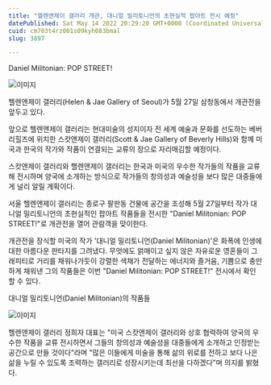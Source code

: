 ```yaml
---
title: "헬렌앤제이 갤러리 개관, 대니얼 밀리토니언의 초현실적 팝아트 전시 예정"
datePublished: Sat May 14 2022 20:29:20 GMT+0000 (Coordinated Universal Time)
cuid: cm703t4rz001s09kyh083bmal
slug: 3897

---
```



Daniel Militonian: POP STREET!

![이미지](https://cdn.hashnode.com/res/hashnode/image/upload/v1739255480127/3d39e3ca-dd04-49b9-af23-5bc5257e463e.jpeg)

헬렌앤제이 갤러리(Helen & Jae Gallery of Seoul)가 5월 27일 삼청동에서 개관전을 앞두고 있다.

앞으로 헬렌앤제이 갤러리는 현대미술의 성지이자 전 세계 예술과 문화를 선도하는 베버리힐즈에 위치한 스캇앤제이 갤러리(Scott & Jae Gallery of Beverly Hills)와 함께 미국과 한국의 작가와 작품이 연결되는 교류의 장으로 자리매김할 예정이다.

스캇앤제이 갤러리와 핼렌앤제이 갤러리는 한국과 미국의 우수한 작가들의 작품을 교류해 전시하며 양국에 소개하는 방식으로 작가들의 창의성과 예술성을 보다 많은 대중들에게 널리 알릴 계획이다.

서울 헬렌앤제이 갤러리는 종로구 팔판동 건물에 공간을 조성해 5월 27일부터 작가 대니얼 밀리토니언의 초현실적인 팝아트 작품들을 전시한 "Daniel Militonian: POP STREET!"로 개관전을 열어 관람객을 맞이한다.

개관전을 장식할 미국의 작가 '대니얼 밀리토니언(Daniel Militonian)'은 화폭에 인생에 대한 아름다운 판타지를 그려냈다. 무엇에도 얽매이고 싶지 않은 자유로운 영혼들이 그래피티로 거리를 채워나가듯이 강렬한 색채가 전달하는 에너지와 즐거움, 기쁨으로 충만하게 채워낸 그의 작품들은 이번 "Daniel Militonian: POP STREET!" 전시에서 확인할 수 있다.

대니얼 밀리토니언(Daniel Militonian)의 작품들

![이미지](https://cdn.hashnode.com/res/hashnode/image/upload/v1739255482636/1b7d2f4e-1bbd-4ed7-bf30-23fa1c0c2a01.jpeg)

헬렌앤제이 갤러리 정희자 대표는 "미국 스캇앤제이 갤러리와 상호 협력하여 양국의 우수한 작품을 교류 전시하면서 그들의 창의성과 예술성을 대중들에게 소개하고 인정받는 공간으로 만들 것이다"라며 "많은 이들에게 미술을 통해 삶의 위로를 전하고 보다 나은 삶을 누릴 수 있도록 조력하는 갤러리로 성장시키는데 최선을 다하겠다"며 의지를 밝혔다.